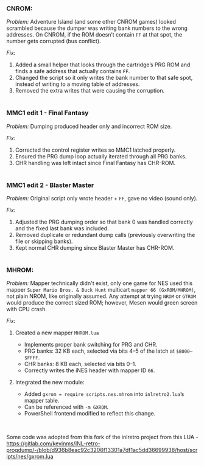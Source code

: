 ### CNROM:
*Problem:* Adventure Island (and some other CNROM games) looked scrambled because the dumper was writing bank numbers to the wrong addresses. On CNROM, if the ROM doesn’t contain `FF` at that spot, the number gets corrupted (bus conflict).

*Fix:*
1. Added a small helper that looks through the cartridge’s PRG ROM and finds a safe address that actually contains `FF`.
2. Changed the script so it only writes the bank number to that safe spot, instead of writing to a moving table of addresses.
3. Removed the extra writes that were causing the corruption.
<br/><br/>

### MMC1 edit 1 - Final Fantasy
*Problem:* Dumping produced header only and incorrect ROM size.

*Fix:*
1. Corrected the control register writes so MMC1 latched properly.
2. Ensured the PRG dump loop actually iterated through all PRG banks.
3. CHR handling was left intact since Final Fantasy has CHR-ROM.
<br/><br/>

### MMC1 edit 2 - Blaster Master
*Problem:* Original script only wrote header + `FF`, gave no video (sound only).

*Fix:*
1. Adjusted the PRG dumping order so that bank 0 was handled correctly and the fixed last bank was included.
2. Removed duplicate or redundant dump calls (previously overwriting the file or skipping banks).
3. Kept normal CHR dumping since Blaster Master has CHR-ROM.
<br/><br/>

### MHROM:
*Problem:* Mapper technically didn't exist, only one game for NES used this mapper `Super Mario Bros. & Duck Hunt` multicart `mapper 66 (GxROM/MHROM)`, not plain NROM, like originally assumed. Any attempt at trying `NROM` or `GTROM` would produce the correct sized ROM; however, Mesen would green screen with CPU crash. 

*Fix:*
1. Created a new mapper `MHROM.lua`
    - Implements proper bank switching for PRG and CHR.
    - PRG banks: 32 KB each, selected via bits 4–5 of the latch at `$8000–$FFFF`.
    - CHR banks: 8 KB each, selected via bits 0–1.
    - Correctly writes the iNES header with mapper ID `66`.

2. Integrated the new module:
    - Added `gxrom = require scripts.nes.mhrom` into `inlretro2.lua`’s mapper table.
    - Can be referenced with `-m GXROM`.
    - PowerShell frontend modified to reflect this change.
<br/>

Some code was adopted from this fork of the inlretro project from this LUA - https://gitlab.com/kevinms/INL-retro-progdump/-/blob/d936b8eac92c3206f13301a7df1ac5dd36699938/host/scripts/nes/gxrom.lua
<br/><br/>
